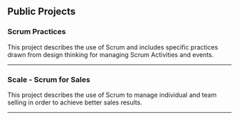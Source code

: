 ## Public Projects
### **Scrum Practices**
This project describes the use of Scrum and includes specific practices drawn from design thinking for managing Scrum Activities and events.
***
### **Scale - Scrum for Sales**
This project describes the use of Scrum to manage individual and team selling in order to achieve better sales results.
***
